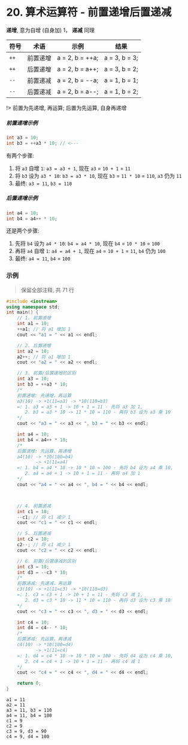 # 20. 算术运算符 - 前置递增后置递减

**递增**, 意为自增 (自身加) 1， **递减** 同理

| 符号 | 术语 | 示例 | 结果 |
| ---- | ---- | ---- | ---- |
| `++` | 前置递增 | a = 2, b = ++a; | a = 3, b = 3; |
| `++` | 后置递增 | a = 2, b = a++; | a = 3, b = 2; |
| `--` | 前置递减 | a = 2, b = --a; | a = 1, b = 1; |
| `--` | 后置递减 | a = 2, b = a--; | a = 1, b = 2; |

!> 前置为先递增, 再运算; 后置为先运算, 自身再递增

##### 前置递增示例

```cpp
int a3 = 10;
int b3 = ++a3 * 10; // <---
```

有两个步骤:

1. 将 `a3` 自增 `1`: `a3 = a3 + 1`, 现在 `a3` = `10 + 1` = `11`
2. 将 `b3` 设为 `a3 * 10`: `b3 = a3 * 10`, 现在 `b3` = `11 * 10` = `110`, `a3` 仍为 `11`
3. 最终: `a3 = 11`, `b3 = 110`

##### 后置递增示例

```cpp
int a4 = 10;
int b4 = a4++ * 10;
```

还是两个步骤:

1. 先将 `b4` 设为 `a4 * 10`: `b4 = a4 * 10`, 现在 `b4` = `10 * 10` = `100`
2. 再将 `a4` 自增 `1`: `a4 = a4 + 1`, 现在 `a4` = `10 + 1` = `11`, `b4` 仍为 `100`
3. 最终: `a4 = 11`, `b4` = `100`

### 示例

> 保留全部注释, 共 71 行

```cpp
#include <iostream>
using namespace std;
int main() {
    // 1. 前置递增
    int a1 = 10;
    ++a1; // 将 a1 增加 1
    cout << "a1 = " << a1 << endl;

    // 2. 后置递增
    int a2 = 10;
    a2++; // 将 a1 增加 1
    cout << "a2 = " << a2 << endl;

    // 3. 前置/后置递增的区别
    int a3 = 10;
    int b3 = ++a3 * 10;
    /*
    前置递增: 先递增，再运算
    a3(10) -> +1(11=a3) -> *10(110=b3)
    =: 1. a3 = a3 + 1 -> 10 + 1 = 11 - 先将 a3 加 1,
       2. b3 = a3 * 10 -> 11 * 10 = 110 - 再将 b3 设为 a3 乘 10
    */
    cout << "a3 = " << a3 << ", b3 = " << b3 << endl;

    int a4 = 10;
    int b4 = a4++ * 10;
    /*
    后置递增: 先运算，再递增
    a4(10) -> *10(100=b4)
           -> +1(11=a4)
    =: 1. b4 = a4 * 10 -> 10 * 10 = 100 - 先将 b4 设为 a4 乘 10,
       2. a4 = a4 + 1 -> 10 + 1 = 11 - 再将 a4 加 1
    */
    cout << "a4 = " << a4 << ", b4 = " << b4 << endl;



    // 4. 前置递减
    int c1 = 10;
    --c1; // 将 c1 减少 1
    cout << "c1 = " << c1 << endl;

    // 5. 后置递减
    int c2 = 10;
    c2--; // 将 c1 减少 1
    cout << "c2 = " << c2 << endl;

    // 6. 前置/后置递减的区别
    int c3 = 10;
    int d3 = --c3 * 10;
    /*
    前置递减: 先递减，再运算
    c3(10) -> +1(11=c3) -> *10(110=d3)
    =: 1. c3 = c3 + 1 -> 10 + 1 = 11 - 先将 c3 减 1,
       2. d3 = c3 * 10 -> 11 * 10 = 110 - 再将 d3 设为 c3 乘 10
    */
    cout << "c3 = " << c3 << ", d3 = " << d3 << endl;

    int c4 = 10;
    int d4 = c4-- * 10;
    /*
    后置递减: 先运算，再递减
    c4(10) -> *10(100=d4)
           -> +1(11=c4)
    =: 1. d4 = c4 * 10 -> 10 * 10 = 100 - 先将 d4 设为 c4 乘 10,
       2. c4 = c4 + 1 -> 10 + 1 = 11 - 再将 c4 减 1
    */
    cout << "c4 = " << c4 << ", d4 = " << d4 << endl;

    return 0;
}
```

```output
a1 = 11
a2 = 11
a3 = 11, b3 = 110
a4 = 11, b4 = 100
c1 = 9
c2 = 9
c3 = 9, d3 = 90
c4 = 9, d4 = 100
```